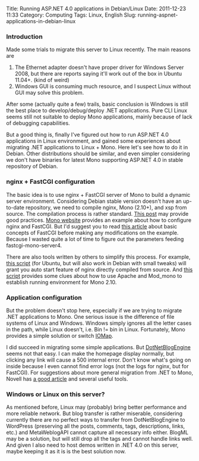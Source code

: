 Title: Running ASP.NET 4.0 applications in Debian/Linux
Date: 2011-12-23 11:33
Category: Computing
Tags: Linux, English
Slug: running-aspnet-applications-in-debian-linux

### Introduction

Made some trials to migrate this server to Linux recently. The main reasons are 
1) The Ethernet adapter doesn't have proper driver for Windows Server 2008, but there are reports saying it'll work out of the box in Ubuntu 11.04+. (kind of weird) 
2) Windows GUI is consuming much resource, and I suspect Linux without GUI may solve this problem.

After some (actually quite a few) trails, basic conclusion is Windows is still the best place to develop/debug/deploy .NET applications. Pure CLI Linux seems still not suitable to deploy Mono applications, mainly because of lack of debugging capabilities.

But a good thing is, finally I've figured out how to run ASP.NET 4.0 applications in Linux environment, and gained some experiences about migrating .NET applications to Linux + Mono. Here let's see how to do it in Debian. Other distributions should be similar, and even simpler considering we don't have binaries for latest Mono supporting ASP.NET 4.0 in stable repository of Debian.

### nginx + FastCGI configuration

The basic idea is to use nginx + FastCGI server of Mono to build a dynamic server environment. Considering Debian stable version doesn't have an up-to-date repository, we need to compile nginx, Mono (2.10+), and xsp from source. The compilation process is rather standard. [This post](http://extralogical.net/articles/howto-compile-nginx-passenger.html) may provide good practices. [Mono website](http://www.mono-project.com/FastCGI_Nginx) provides an example about how to configure nginx and FastCGI. But I'd suggest you to read [this article](http://www.mono-project.com/FastCGI) about basic concepts of FastCGI before making any modifications on the example. Because I wasted quite a lot of time to figure out the parameters feeding fastcgi-mono-server4.

There are also tools written by others to simplify this process. For example, [this script](https://code.google.com/p/nginx-init-ubuntu/) (for Ubuntu, but will also work in Debian with small tweaks) will grant you auto start feature of nginx directly compiled from source. And [this script](https://gist.github.com/philippkueng/1074516) provides some clues about how to use Apache and Mod_mono to establish running environment for Mono 2.10.

### Application configuration

But the problem doesn't stop here, especially if we are trying to migrate .NET applications to Mono. One serious issue is the difference of file systems of Linux and Windows. Windows simply ignores all the letter cases in the path, while Linux doesn't, i.e. Bin != bin in Linux. Fortunately, Mono provides a simple solution or switch [IOMap](http://www.mono-project.com/IOMap).

I did succeed in migrating some simple applications. But [DotNetBlogEngine](/install-dotnetblogengine-16-on-debian.html) seems not that easy. I can make the homepage display normally, but clicking any link will cause a 500 internal error. Don't know what's going on inside because I even cannot find error logs (not the logs for nginx, but for FastCGI). For suggestions about more general migration from .NET to Mono, Novell has [a good article](http://www.novell.com/connectionmagazine/2010/02/mono_tools.html) and several useful tools.

### Windows or Linux on this server?

As mentioned before, Linux may (probably) bring better performance and more reliable network. But blog transfer is rather miserable, considering currently there are no perfect ways to transfer from DotNetBlogEngine to WordPress (preserving all the posts, comments, tags, descriptions, links, etc.) and MetaWeblogAPI cannot capture all necessary info either. BlogML may be a solution, but will still drop all the tags and cannot handle links well. And given I also need to host demos written in .NET 4.0 on this server, maybe keeping it as it is is the best solution now.